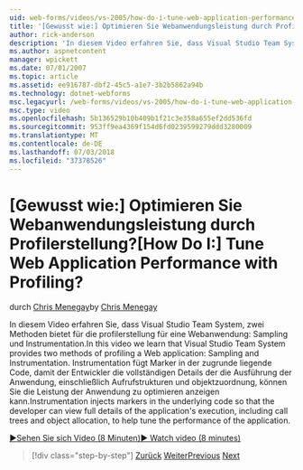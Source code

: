 ```yaml
---
uid: web-forms/videos/vs-2005/how-do-i-tune-web-application-performance-with-profiling
title: '[Gewusst wie:] Optimieren Sie Webanwendungsleistung durch Profilerstellung? | Microsoft-Dokumentation'
author: rick-anderson
description: 'In diesem Video erfahren Sie, dass Visual Studio Team System, zwei Methoden bietet für die profilerstellung für eine Webanwendung: Sampling und Instrumentation. Instrumentation Inje...'
ms.author: aspnetcontent
manager: wpickett
ms.date: 07/01/2007
ms.topic: article
ms.assetid: ee916787-dbf2-45c5-a1e7-3b2b5862a94b
ms.technology: dotnet-webforms
msc.legacyurl: /web-forms/videos/vs-2005/how-do-i-tune-web-application-performance-with-profiling
msc.type: video
ms.openlocfilehash: 5b136529b10b409b1f21c3e358a655ef2dd536fd
ms.sourcegitcommit: 953ff9ea4369f154d6fd0239599279ddd3280009
ms.translationtype: MT
ms.contentlocale: de-DE
ms.lasthandoff: 07/03/2018
ms.locfileid: "37378526"
---
```

<a name="how-do-i-tune-web-application-performance-with-profiling"></a><span data-ttu-id="22572-105">[Gewusst wie:] Optimieren Sie Webanwendungsleistung durch Profilerstellung?</span><span class="sxs-lookup"><span data-stu-id="22572-105">[How Do I:] Tune Web Application Performance with Profiling?</span></span>
====================
<span data-ttu-id="22572-106">durch [Chris Menegay](https://twitter.com/CMenegay)</span><span class="sxs-lookup"><span data-stu-id="22572-106">by [Chris Menegay](https://twitter.com/CMenegay)</span></span>

<span data-ttu-id="22572-107">In diesem Video erfahren Sie, dass Visual Studio Team System, zwei Methoden bietet für die profilerstellung für eine Webanwendung: Sampling und Instrumentation.</span><span class="sxs-lookup"><span data-stu-id="22572-107">In this video we learn that Visual Studio Team System provides two methods of profiling a Web application: Sampling and Instrumentation.</span></span> <span data-ttu-id="22572-108">Instrumentation fügt Marker in der zugrunde liegende Code, damit der Entwickler die vollständigen Details der die Ausführung der Anwendung, einschließlich Aufrufstrukturen und objektzuordnung, können Sie die Leistung der Anwendung zu optimieren anzeigen kann.</span><span class="sxs-lookup"><span data-stu-id="22572-108">Instrumentation injects markers in the underlying code so that the developer can view full details of the application's execution, including call trees and object allocation, to help tune the performance of the application.</span></span>

[<span data-ttu-id="22572-109">&#9654;Sehen Sie sich Video (8 Minuten)</span><span class="sxs-lookup"><span data-stu-id="22572-109">&#9654; Watch video (8 minutes)</span></span>](https://channel9.msdn.com/Blogs/ASP-NET-Site-Videos/how-do-i-tune-web-application-performance-with-profiling)

> [!div class="step-by-step"]
> <span data-ttu-id="22572-110">[Zurück](how-do-i-load-test-a-web-application.md)
> [Weiter](how-do-i-set-up-distributed-load-testing-for-high-volume-tests.md)</span><span class="sxs-lookup"><span data-stu-id="22572-110">[Previous](how-do-i-load-test-a-web-application.md)
[Next](how-do-i-set-up-distributed-load-testing-for-high-volume-tests.md)</span></span>
